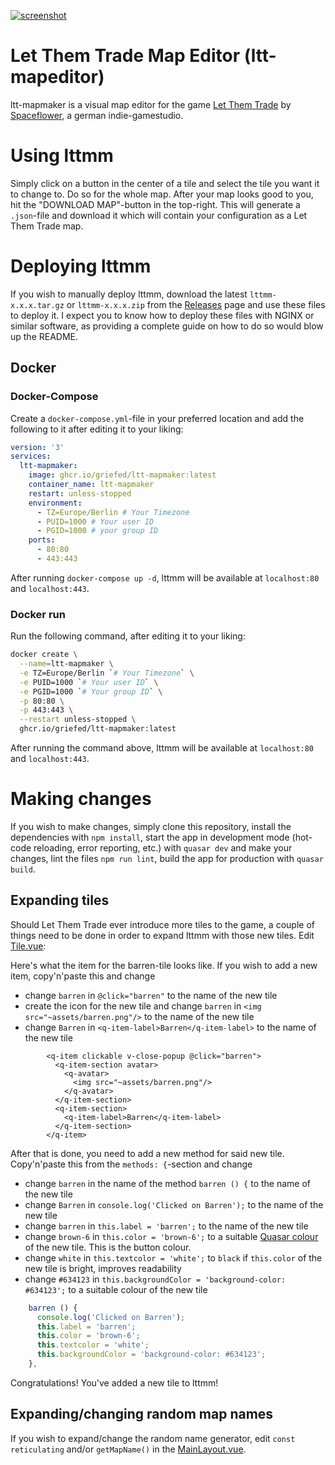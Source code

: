 [![screenshot](https://i.griefed.de/images/2021/09/18/image.png)](https://store.steampowered.com/app/1313290/Let_Them_Trade/)

# Let Them Trade Map Editor (ltt-mapeditor)

ltt-mapmaker is a visual map editor for the game [Let Them Trade](https://store.steampowered.com/app/1313290/Let_Them_Trade/) by [Spaceflower](https://spaceflower.de/), a german indie-gamestudio.

# Using lttmm

Simply click on a button in the center of a tile and select the tile you want it to change to. Do so for the whole map.
After your map looks good to you, hit the "DOWNLOAD MAP"-button in the top-right. This will generate a `.json`-file and
download it which will contain your configuration as a Let Them Trade map.

# Deploying lttmm

If you wish to manually deploy lttmm, download the latest `lttmm-x.x.x.tar.gz` or `lttmm-x.x.x.zip` from the
[Releases](https://github.com/Griefed/ltt-mapmaker/releases/latest) page and use these files to deploy it. I expect you
to know how to deploy these files with NGINX or similar software, as providing a complete guide on how to do so would
blow up the README.

## Docker

### Docker-Compose

Create a `docker-compose.yml`-file in your preferred location and add the following to it after editing it to your liking:

```yml
version: '3'
services:
  ltt-mapmaker:
    image: ghcr.io/griefed/ltt-mapmaker:latest
    container_name: ltt-mapmaker
    restart: unless-stopped
    environment:
      - TZ=Europe/Berlin # Your Timezone
      - PUID=1000 # Your user ID
      - PGID=1000 # your group ID
    ports:
      - 80:80
      - 443:443
```

After running `docker-compose up -d`, lttmm will be available at `localhost:80` and `localhost:443`.

### Docker run

Run the following command, after editing it to your liking:

```bash
docker create \
  --name=ltt-mapmaker \
  -e TZ=Europe/Berlin `# Your Timezone` \
  -e PUID=1000 `# Your user ID` \
  -e PGID=1000 `# Your group ID` \
  -p 80:80 \
  -p 443:443 \
  --restart unless-stopped \
  ghcr.io/griefed/ltt-mapmaker:latest
```

After running the command above, lttmm will be available at `localhost:80` and `localhost:443`.

# Making changes

If you wish to make changes, simply clone this repository, install the dependencies with `npm install`,
start the app in development mode (hot-code reloading, error reporting, etc.) with `quasar dev` and make your changes,
lint the files `npm run lint`, build the app for production with `quasar build`.

## Expanding tiles

Should Let Them Trade ever introduce more tiles to the game, a couple of things need to be done in order to expand lttmm
with those new tiles. Edit [Tile.vue](https://github.com/Griefed/ltt-mapmaker/blob/c614876316d5216690c3a2dd5ae2d05974965f16/src/components/Tile.vue):

Here's what the item for the barren-tile looks like. If you wish to add a new item, copy'n'paste this and change

  - change `barren` in `@click="barren"` to the name of the new tile
  - create the icon for the new tile and change `barren` in `<img src="~assets/barren.png"/>` to the name of the new tile
  - change `Barren` in `<q-item-label>Barren</q-item-label>` to the name of the new tile

```vue
        <q-item clickable v-close-popup @click="barren">
          <q-item-section avatar>
            <q-avatar>
              <img src="~assets/barren.png"/>
            </q-avatar>
          </q-item-section>
          <q-item-section>
            <q-item-label>Barren</q-item-label>
          </q-item-section>
        </q-item>
```

After that is done, you need to add a new method for said new tile. Copy'n'paste this from the `methods: {`-section and change

  - change `barren` in the name of the method `barren () {` to the name of the new tile
  - change `Barren` in `console.log('Clicked on Barren');` to the name of the new tile
  - change `barren` in `this.label = 'barren';` to the name of the new tile
  - change `brown-6` in `this.color = 'brown-6';` to a suitable [Quasar colour](https://quasar.dev/style/color-palette#color-list) of the new tile. This is the button colour.
  - change `white` in `this.textcolor = 'white';` to `black` if `this.color` of the new tile is bright, improves readability
  - change `#634123` in `this.backgroundColor = 'background-color: #634123';` to a suitable colour of the new tile

```js
    barren () {
      console.log('Clicked on Barren');
      this.label = 'barren';
      this.color = 'brown-6';
      this.textcolor = 'white';
      this.backgroundColor = 'background-color: #634123';
    },
```

Congratulations! You've added a new tile to lttmm!

## Expanding/changing random map names

If you wish to expand/change the random name generator, edit `const reticulating` and/or `getMapName()` in the [MainLayout.vue](https://github.com/Griefed/ltt-mapmaker/blob/c614876316d5216690c3a2dd5ae2d05974965f16/src/layouts/MainLayout.vue).
